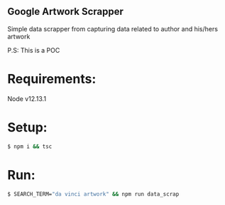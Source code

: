 
## Google Artwork Scrapper

Simple data scrapper from capturing data related to author and his/hers artwork

P.S: This is a POC

# Requirements:
Node v12.13.1

# Setup:
```bash
$ npm i && tsc
```

# Run:
```bash
$ SEARCH_TERM="da vinci artwork" && npm run data_scrap 
```